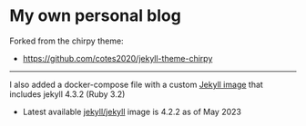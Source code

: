 # My own personal blog
Forked from the chirpy theme:
- https://github.com/cotes2020/jekyll-theme-chirpy 

---

I also added a docker-compose file with a custom [Jekyll image](https://hub.docker.com/r/linkarzu/jekyll) that includes jekyll 4.3.2 (Ruby 3.2)
- Latest available [jekyll/jekyll](https://hub.docker.com/r/jekyll/jekyll/) image is 4.2.2 as of May 2023